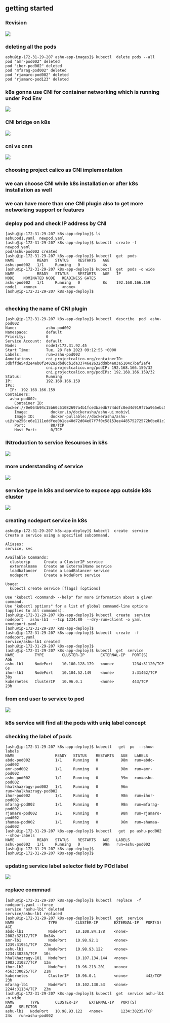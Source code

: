 ## getting started

### Revision 

<img src="rev.png">

### deleting all the pods 

```
ashu@ip-172-31-29-207 ashu-app-images]$ kubectl  delete pods --all
pod "amr-pod002" deleted
pod "ihor-pod002" deleted
pod "mfarag-pod002" deleted
pod "rjamaro-pod002" deleted
pod "rjamaro-pod123" deleted
```

### k8s gonna use CNI for container networking which is running under Pod Env 

<img src="net1.png">

### CNI bridge on k8s 

<img src="cni1.png">

### cni vs cnm 

<img src="net2.png">

### choosing project calico as CNI implementation 
### we can choose CNI while k8s installation or after k8s installation as well
### we can have more than one CNI plugin also to get more networking support or features 

### deploy pod and check IP address by CNI 

```
[ashu@ip-172-31-29-207 k8s-app-deploy]$ ls
ashupod1.yaml  newpod.yaml
[ashu@ip-172-31-29-207 k8s-app-deploy]$ kubectl  create -f  newpod.yaml 
pod/ashu-pod002 created
[ashu@ip-172-31-29-207 k8s-app-deploy]$ kubectl  get  pods
NAME          READY   STATUS    RESTARTS   AGE
ashu-pod002   1/1     Running   0          4s
[ashu@ip-172-31-29-207 k8s-app-deploy]$ kubectl  get  pods -o wide
NAME          READY   STATUS    RESTARTS   AGE   IP                NODE    NOMINATED NODE   READINESS GATES
ashu-pod002   1/1     Running   0          8s    192.168.166.159   node1   <none>           <none>
[ashu@ip-172-31-29-207 k8s-app-deploy]$ 


```

### checking the name of CNI plugin 

```
[ashu@ip-172-31-29-207 k8s-app-deploy]$ kubectl  describe  pod  ashu-pod002 
Name:             ashu-pod002
Namespace:        default
Priority:         0
Service Account:  default
Node:             node1/172.31.92.45
Start Time:       Tue, 28 Feb 2023 09:12:55 +0000
Labels:           run=ashu-pod002
Annotations:      cni.projectcalico.org/containerID: 3dbffde54d2e4eb0f2402a2dbd0cb1da33746e2632dd9b4e03a5104c7baf2af4
                  cni.projectcalico.org/podIP: 192.168.166.159/32
                  cni.projectcalico.org/podIPs: 192.168.166.159/32
Status:           Running
IP:               192.168.166.159
IPs:
  IP:  192.168.166.159
Containers:
  ashu-pod002:
    Container ID:   docker://0e064b94c15b60c51082697a4b1fce3baedb774ddfc0ed4d919f7ba965ebc517
    Image:          docker.io/dockerashu/ashu-ui:mobiv1
    Image ID:       docker-pullable://dockerashu/ashu-ui@sha256:e6e1111eddfee0b1ca40d72d04e07f7f0c58153ee448575272572b0be81c1e68
    Port:           80/TCP
    Host Port:      0/TCP
```

### INtroduction to service Resources in k8s 

<img src="svc.png">

### more understanding of service 

<img src="svc1.png">

### service type in k8s and service to expose app outside k8s cluster 

<img src="svco.png">

### creating nodeport service in k8s 

```
ashu@ip-172-31-29-207 k8s-app-deploy]$ kubectl  create  service 
Create a service using a specified subcommand.

Aliases:
service, svc

Available Commands:
  clusterip      Create a ClusterIP service
  externalname   Create an ExternalName service
  loadbalancer   Create a LoadBalancer service
  nodeport       Create a NodePort service

Usage:
  kubectl create service [flags] [options]

Use "kubectl <command> --help" for more information about a given command.
Use "kubectl options" for a list of global command-line options (applies to all commands).
[ashu@ip-172-31-29-207 k8s-app-deploy]$ kubectl  create  service  nodeport   ashu-lb1  --tcp 1234:80  --dry-run=client -o yaml >nodeport.yaml 
[ashu@ip-172-31-29-207 k8s-app-deploy]$ 
[ashu@ip-172-31-29-207 k8s-app-deploy]$ kubectl  create  -f nodeport.yaml 
service/ashu-lb1 created
[ashu@ip-172-31-29-207 k8s-app-deploy]$ 
[ashu@ip-172-31-29-207 k8s-app-deploy]$ kubectl  get  service 
NAME         TYPE        CLUSTER-IP       EXTERNAL-IP   PORT(S)          AGE
ashu-lb1     NodePort    10.100.128.179   <none>        1234:31120/TCP   6s
ihor-lb1     NodePort    10.104.52.149    <none>        3:31462/TCP      38s
kubernetes   ClusterIP   10.96.0.1        <none>        443/TCP          23h
```


### from end user to service to pod 

<img src="p1.png">


### k8s service will find all the pods with uniq label concept 

### checking the label of pods 
```
[ashu@ip-172-31-29-207 k8s-app-deploy]$ kubectl   get  po  --show-labels
NAME                  READY   STATUS    RESTARTS   AGE   LABELS
abdo-pod002           1/1     Running   0          98m   run=abdo-pod002
amr-pod002            1/1     Running   0          98m   run=amr-pod002
ashu-pod002           1/1     Running   0          99m   run=ashu-pod002
hhalkhazragy-pod002   1/1     Running   0          96m   run=hhalkhazragy-pod002
ihor-pod002           1/1     Running   0          98m   run=ihor-pod002
mfarag-pod002         1/1     Running   0          98m   run=mfarag-pod002
rjamaro-pod002        1/1     Running   0          98m   run=rjamaro-pod002
shamaa-pod002         1/1     Running   0          96m   run=shamaa-pod002
[ashu@ip-172-31-29-207 k8s-app-deploy]$ kubectl   get  po ashu-pod002   --show-labels
NAME          READY   STATUS    RESTARTS   AGE   LABELS
ashu-pod002   1/1     Running   0          99m   run=ashu-pod002
[ashu@ip-172-31-29-207 k8s-app-deploy]$ 
[ashu@ip-172-31-29-207 k8s-app-deploy]$ 
```

### updating service label selector field by POd label 

<img src="lbl.png">

### replace commnad 

```
[ashu@ip-172-31-29-207 k8s-app-deploy]$ kubectl  replace  -f  nodeport.yaml --force 
service "ashu-lb1" deleted
service/ashu-lb1 replaced
[ashu@ip-172-31-29-207 k8s-app-deploy]$ kubectl  get  service 
NAME               TYPE        CLUSTER-IP       EXTERNAL-IP   PORT(S)          AGE
abdo-lb1           NodePort    10.108.84.178    <none>        2002:32117/TCP   8m34s
amr-lb1            NodePort    10.98.92.1       <none>        1239:31951/TCP   22m
ashu-lb1           NodePort    10.98.93.122     <none>        1234:30235/TCP   10s
hhalkhazragy-101   NodePort    10.107.134.144   <none>        1982:31027/TCP   13m
ihor-lb2           NodePort    10.96.213.201    <none>        4563:30025/TCP   21m
kubernetes         ClusterIP   10.96.0.1        <none>        443/TCP          23h
mfarag-lb1         NodePort    10.102.130.53    <none>        2244:31134/TCP   23m
[ashu@ip-172-31-29-207 k8s-app-deploy]$ kubectl  get  service ashu-lb1  -o wide
NAME       TYPE       CLUSTER-IP     EXTERNAL-IP   PORT(S)          AGE   SELECTOR
ashu-lb1   NodePort   10.98.93.122   <none>        1234:30235/TCP   24s   run=ashu-pod002
```



